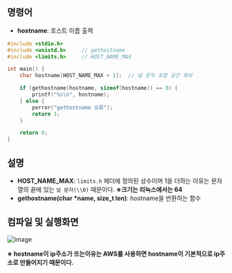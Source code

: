 ## 명령어
- **hostname**: 호스트 이름 출력
```c
#include <stdio.h>
#include <unistd.h>     // gethostname
#include <limits.h>     // HOST_NAME_MAX

int main() {
    char hostname[HOST_NAME_MAX + 1];  // 널 문자 포함 공간 확보

    if (gethostname(hostname, sizeof(hostname)) == 0) {
        printf("%s\n", hostname);
    } else {
        perror("gethostname 오류");
        return 1;
    }

    return 0;
}
```
## 설명
- **HOST_NAME_MAX**: ``limits.h`` 헤더에 정의된 상수이며 1을 더하는 이유는 문자열의 끝에 있는 ``널 문자(\\0)`` 때문이다. **※크기는 리눅스에서는 64**
- **gethostname(char *name, size_t len)**: hostname을 반환하는 함수

## 컴파일 및 실행화면

![Image](https://github.com/user-attachments/assets/cf991eaa-861a-49dd-a505-9b53ba464ee3)

**※ hostname이 ip주소가 뜨는이유는 AWS를 사용하면 hostname이 기본적으로 ip주소로 만들어지기 때문이다.**
